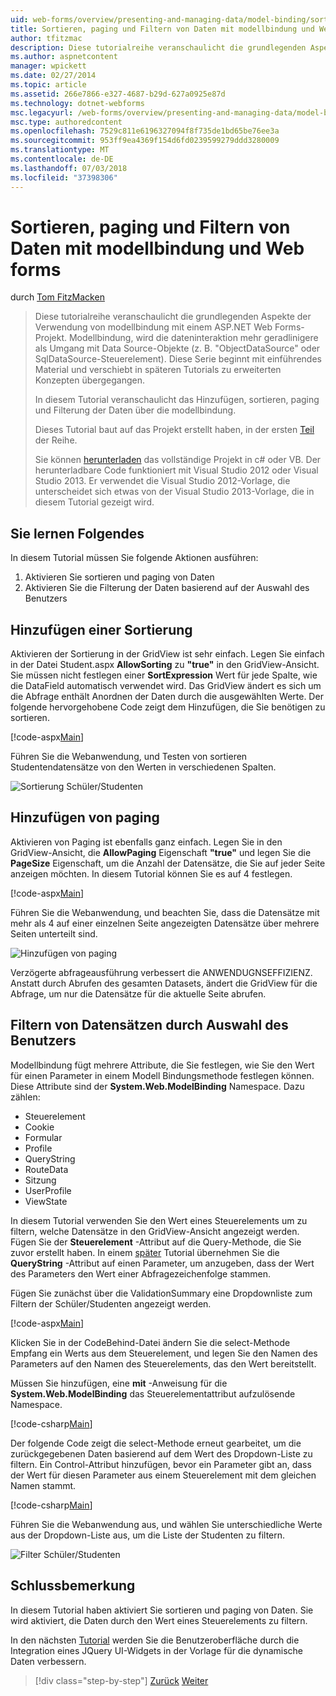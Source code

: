 ```yaml
---
uid: web-forms/overview/presenting-and-managing-data/model-binding/sorting-paging-and-filtering-data
title: Sortieren, paging und Filtern von Daten mit modellbindung und Web Forms | Microsoft-Dokumentation
author: tfitzmac
description: Diese tutorialreihe veranschaulicht die grundlegenden Aspekte der Verwendung von modellbindung mit einem ASP.NET Web Forms-Projekt. Modellbindung macht die dateninteraktion Weitere gerade-...
ms.author: aspnetcontent
manager: wpickett
ms.date: 02/27/2014
ms.topic: article
ms.assetid: 266e7866-e327-4687-b29d-627a0925e87d
ms.technology: dotnet-webforms
msc.legacyurl: /web-forms/overview/presenting-and-managing-data/model-binding/sorting-paging-and-filtering-data
msc.type: authoredcontent
ms.openlocfilehash: 7529c811e6196327094f8f735de1bd65be76ee3a
ms.sourcegitcommit: 953ff9ea4369f154d6fd0239599279ddd3280009
ms.translationtype: MT
ms.contentlocale: de-DE
ms.lasthandoff: 07/03/2018
ms.locfileid: "37398306"
---
```

<a name="sorting-paging-and-filtering-data-with-model-binding-and-web-forms"></a>Sortieren, paging und Filtern von Daten mit modellbindung und Web forms
====================
durch [Tom FitzMacken](https://github.com/tfitzmac)

> Diese tutorialreihe veranschaulicht die grundlegenden Aspekte der Verwendung von modellbindung mit einem ASP.NET Web Forms-Projekt. Modellbindung, wird die dateninteraktion mehr geradlinigere als Umgang mit Data Source-Objekte (z. B. "ObjectDataSource" oder SqlDataSource-Steuerelement). Diese Serie beginnt mit einführendes Material und verschiebt in späteren Tutorials zu erweiterten Konzepten übergegangen.
> 
> In diesem Tutorial veranschaulicht das Hinzufügen, sortieren, paging und Filterung der Daten über die modellbindung.
> 
> Dieses Tutorial baut auf das Projekt erstellt haben, in der ersten [Teil](retrieving-data.md) der Reihe.
> 
> Sie können [herunterladen](https://go.microsoft.com/fwlink/?LinkId=286116) das vollständige Projekt in c# oder VB. Der herunterladbare Code funktioniert mit Visual Studio 2012 oder Visual Studio 2013. Er verwendet die Visual Studio 2012-Vorlage, die unterscheidet sich etwas von der Visual Studio 2013-Vorlage, die in diesem Tutorial gezeigt wird.


## <a name="what-youll-build"></a>Sie lernen Folgendes

In diesem Tutorial müssen Sie folgende Aktionen ausführen:

1. Aktivieren Sie sortieren und paging von Daten
2. Aktivieren Sie die Filterung der Daten basierend auf der Auswahl des Benutzers

## <a name="add-sorting"></a>Hinzufügen einer Sortierung

Aktivieren der Sortierung in der GridView ist sehr einfach. Legen Sie einfach in der Datei Student.aspx **AllowSorting** zu **"true"** in den GridView-Ansicht. Sie müssen nicht festlegen einer **SortExpression** Wert für jede Spalte, wie die DataField automatisch verwendet wird. Das GridView ändert es sich um die Abfrage enthält Anordnen der Daten durch die ausgewählten Werte. Der folgende hervorgehobene Code zeigt dem Hinzufügen, die Sie benötigen zu sortieren.

[!code-aspx[Main](sorting-paging-and-filtering-data/samples/sample1.aspx?highlight=5)]

Führen Sie die Webanwendung, und Testen von sortieren Studentendatensätze von den Werten in verschiedenen Spalten.

![Sortierung Schüler/Studenten](sorting-paging-and-filtering-data/_static/image2.png)

## <a name="add-paging"></a>Hinzufügen von paging

Aktivieren von Paging ist ebenfalls ganz einfach. Legen Sie in den GridView-Ansicht, die **AllowPaging** Eigenschaft **"true"** und legen Sie die **PageSize** Eigenschaft, um die Anzahl der Datensätze, die Sie auf jeder Seite anzeigen möchten. In diesem Tutorial können Sie es auf 4 festlegen.

[!code-aspx[Main](sorting-paging-and-filtering-data/samples/sample2.aspx?highlight=5)]

Führen Sie die Webanwendung, und beachten Sie, dass die Datensätze mit mehr als 4 auf einer einzelnen Seite angezeigten Datensätze über mehrere Seiten unterteilt sind.

![Hinzufügen von paging](sorting-paging-and-filtering-data/_static/image4.png)

Verzögerte abfrageausführung verbessert die ANWENDUGNSEFFIZIENZ. Anstatt durch Abrufen des gesamten Datasets, ändert die GridView für die Abfrage, um nur die Datensätze für die aktuelle Seite abrufen.

## <a name="filter-records-by-user-selection"></a>Filtern von Datensätzen durch Auswahl des Benutzers

Modellbindung fügt mehrere Attribute, die Sie festlegen, wie Sie den Wert für einen Parameter in einem Modell Bindungsmethode festlegen können. Diese Attribute sind der **System.Web.ModelBinding** Namespace. Dazu zählen:

- Steuerelement
- Cookie
- Formular
- Profile
- QueryString
- RouteData
- Sitzung
- UserProfile
- ViewState

In diesem Tutorial verwenden Sie den Wert eines Steuerelements um zu filtern, welche Datensätze in den GridView-Ansicht angezeigt werden. Fügen Sie der **Steuerelement** -Attribut auf die Query-Methode, die Sie zuvor erstellt haben. In einem [später](using-query-string-values-to-retrieve-data.md) Tutorial übernehmen Sie die **QueryString** -Attribut auf einen Parameter, um anzugeben, dass der Wert des Parameters den Wert einer Abfragezeichenfolge stammen.

Fügen Sie zunächst über die ValidationSummary eine Dropdownliste zum Filtern der Schüler/Studenten angezeigt werden.

[!code-aspx[Main](sorting-paging-and-filtering-data/samples/sample3.aspx?highlight=3-11)]

Klicken Sie in der CodeBehind-Datei ändern Sie die select-Methode Empfang ein Werts aus dem Steuerelement, und legen Sie den Namen des Parameters auf den Namen des Steuerelements, das den Wert bereitstellt.

Müssen Sie hinzufügen, eine **mit** -Anweisung für die **System.Web.ModelBinding** das Steuerelementattribut aufzulösende Namespace.

[!code-csharp[Main](sorting-paging-and-filtering-data/samples/sample4.cs)]

Der folgende Code zeigt die select-Methode erneut gearbeitet, um die zurückgegebenen Daten basierend auf dem Wert des Dropdown-Liste zu filtern. Ein Control-Attribut hinzufügen, bevor ein Parameter gibt an, dass der Wert für diesen Parameter aus einem Steuerelement mit dem gleichen Namen stammt.

[!code-csharp[Main](sorting-paging-and-filtering-data/samples/sample5.cs)]

Führen Sie die Webanwendung aus, und wählen Sie unterschiedliche Werte aus der Dropdown-Liste aus, um die Liste der Studenten zu filtern.

![Filter Schüler/Studenten](sorting-paging-and-filtering-data/_static/image6.png)

## <a name="conclusion"></a>Schlussbemerkung

In diesem Tutorial haben aktiviert Sie sortieren und paging von Daten. Sie wird aktiviert, die Daten durch den Wert eines Steuerelements zu filtern.

In den nächsten [Tutorial](integrating-jquery-ui.md) werden Sie die Benutzeroberfläche durch die Integration eines JQuery UI-Widgets in der Vorlage für die dynamische Daten verbessern.

> [!div class="step-by-step"]
> [Zurück](updating-deleting-and-creating-data.md)
> [Weiter](integrating-jquery-ui.md)
